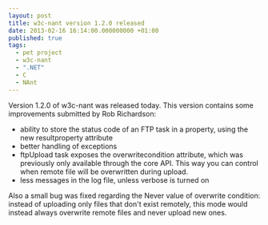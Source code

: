 ```yaml
---
layout: post
title: w3c-nant version 1.2.0 released
date: 2013-02-16 16:14:00.000000000 +01:00
published: true
tags:
  - pet project
  - w3c-nant
  - ".NET"
  - C
  - NAnt
---
```


Version 1.2.0 of w3c-nant was released today. This version contains some
improvements submitted by Rob Richardson:

<ul>
<li>ability to store the status code of an FTP task in a property, using the new resultproperty attribute</li>
<li>better handling of exceptions</li>
<li>ftpUpload task exposes the overwritecondition attribute, which was previously only available through the core API. This way you can control when remote file will be overwritten during upload.</li>
<li>less messages in the log file, unless verbose is turned on</li>
</ul>

Also a small bug was fixed regarding the Never value of overwrite condition:
instead of uploading only files that don't exist remotely, this mode would
instead always overwrite remote files and never upload new ones.
